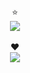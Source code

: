 <p align="center">
  ⭐️
  <br>
  <img src="https://github-readme-stats-git-masterrstaa-rickstaa.vercel.app/api?username=Avangelista&hide=prs,issues,contribs&show_icons=true&theme=onedark">
  <br>
  <br>
  ❤️
  <br>
  <a href="https://ko-fi.com/Z8Z4GLC08"><img src="https://ko-fi.com/img/githubbutton_sm.svg"></a>
</p>
